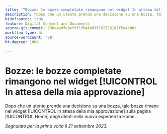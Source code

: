 ```yaml
---
title: '“Bozze: le bozze completate rimangono nel widget In attesa della mia approvazione”'
description: “Dopo che un utente prende una decisione su una bozza, tale bozza rimane nel widget [!UICONTROL In attesa della mia approvazione] sulla pagina [!UICONTROL Home] degli utenti nella nuova esperienza Home.”
hidefromtoc: true
feature: Digital Content and Documents
source-git-commit: 23be4edfa0efdf1fb4f469f762723187f5e4c08d
workflow-type: ht
source-wordcount: '78'
ht-degree: 100%

---
```



# Bozze: le bozze completate rimangono nel widget [!UICONTROL In attesa della mia approvazione]

Dopo che un utente prende una decisione su una bozza, tale bozza rimane nel widget [!UICONTROL In attesa della mia approvazione] sulla pagina [!UICONTROL Home] degli utenti nella nuova esperienza Home.

_Segnalato per la prima volta il 21 settembre 2023._

